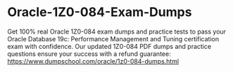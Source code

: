 # Oracle-1Z0-084-Exam-Dumps
Get 100% real Oracle 1Z0-084 exam dumps and practice tests to pass your Oracle Database 19c: Performance Management and Tuning certification exam with confidence. Our updated 1Z0-084 PDF dumps and practice questions ensure your success with a refund guarantee: https://www.dumpschool.com/oracle/1z0-084-dumps.html
